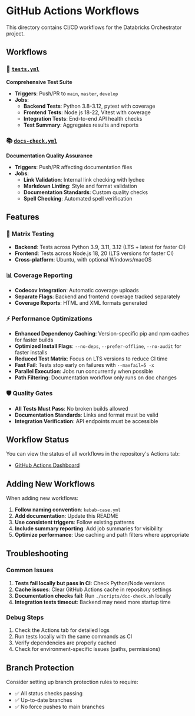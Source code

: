 # GitHub Actions Workflows

This directory contains CI/CD workflows for the Databricks Orchestrator project.

## Workflows

### 🧪 [`tests.yml`](tests.yml)
**Comprehensive Test Suite**

- **Triggers**: Push/PR to `main`, `master`, `develop`
- **Jobs**:
  - **Backend Tests**: Python 3.8-3.12, pytest with coverage
  - **Frontend Tests**: Node.js 18-22, Vitest with coverage
  - **Integration Tests**: End-to-end API health checks
  - **Test Summary**: Aggregates results and reports

### 📚 [`docs-check.yml`](docs-check.yml)
**Documentation Quality Assurance**

- **Triggers**: Push/PR affecting documentation files
- **Jobs**:
  - **Link Validation**: Internal link checking with lychee
  - **Markdown Linting**: Style and format validation
  - **Documentation Standards**: Custom quality checks
  - **Spell Checking**: Automated spell verification

## Features

### 🎯 Matrix Testing
- **Backend**: Tests across Python 3.9, 3.11, 3.12 (LTS + latest for faster CI)
- **Frontend**: Tests across Node.js 18, 20 (LTS versions for faster CI)
- **Cross-platform**: Ubuntu, with optional Windows/macOS

### 📊 Coverage Reporting
- **Codecov Integration**: Automatic coverage uploads
- **Separate Flags**: Backend and frontend coverage tracked separately
- **Coverage Reports**: HTML and XML formats generated

### ⚡ Performance Optimizations
- **Enhanced Dependency Caching**: Version-specific pip and npm caches for faster builds
- **Optimized Install Flags**: `--no-deps`, `--prefer-offline`, `--no-audit` for faster installs
- **Reduced Test Matrix**: Focus on LTS versions to reduce CI time
- **Fast Fail**: Tests stop early on failures with `--maxfail=5 -x`
- **Parallel Execution**: Jobs run concurrently when possible
- **Path Filtering**: Documentation workflow only runs on doc changes

### 🛡️ Quality Gates
- **All Tests Must Pass**: No broken builds allowed
- **Documentation Standards**: Links and format must be valid
- **Integration Verification**: API endpoints must be accessible

## Workflow Status

You can view the status of all workflows in the repository's Actions tab:
- [GitHub Actions Dashboard](../../actions)

## Adding New Workflows

When adding new workflows:

1. **Follow naming convention**: `kebab-case.yml`
2. **Add documentation**: Update this README
3. **Use consistent triggers**: Follow existing patterns
4. **Include summary reporting**: Add job summaries for visibility
5. **Optimize performance**: Use caching and path filters where appropriate

## Troubleshooting

### Common Issues

1. **Tests fail locally but pass in CI**: Check Python/Node versions
2. **Cache issues**: Clear GitHub Actions cache in repository settings
3. **Documentation checks fail**: Run `./scripts/doc-check.sh` locally
4. **Integration tests timeout**: Backend may need more startup time

### Debug Steps

1. Check the Actions tab for detailed logs
2. Run tests locally with the same commands as CI
3. Verify dependencies are properly cached
4. Check for environment-specific issues (paths, permissions)

## Branch Protection

Consider setting up branch protection rules to require:
- ✅ All status checks passing
- ✅ Up-to-date branches
- ✅ No force pushes to main branches
